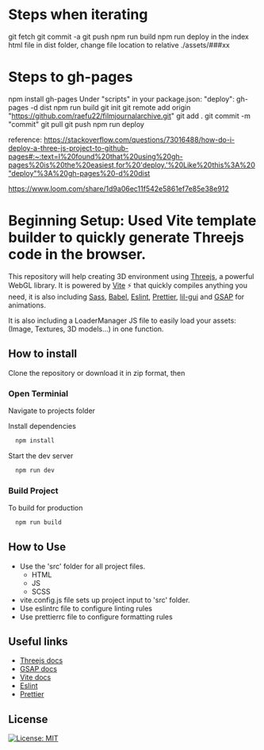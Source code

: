 # Steps when iterating
git fetch
git commit -a
git push
npm run build
npm run deploy
in the index html file in dist folder, change file location to relative ./assets/###xx

# Steps to gh-pages
npm install gh-pages
Under "scripts" in your package.json: "deploy": gh-pages -d dist
npm run build
git init
git remote add origin "https://github.com/raefu22/filmjournalarchive.git"
git add .
git commit -m "commit"
git pull
git push
npm run deploy

reference: 
https://stackoverflow.com/questions/73016488/how-do-i-deploy-a-three-js-project-to-github-pages#:~:text=I%20found%20that%20using%20gh-pages%20is%20the%20easiest,for%20'deploy.'%20Like%20this%3A%20"deploy"%3A%20gh-pages%20-d%20dist

https://www.loom.com/share/1d9a06ec11f542e5861ef7e85e38e912

# Beginning Setup: Used Vite template builder to quickly generate Threejs code in the browser.

This repository will help creating 3D environment using [Threejs](https://threejs.org/examples/#webgl_animation_keyframes), a powerful WebGL library. It is powered by [Vite](https://vitejs.dev/guide/why.html) ⚡️ that quickly compiles anything you need, it is also including [Sass](https://sass-lang.com/guide), [Babel](https://babeljs.io/), [Eslint](https://eslint.org/), [Prettier](https://prettier.io/), [lil-gui](https://www.npmjs.com/package/lil-gui) and [GSAP](https://greensock.com/docs/) for animations.

It is also including a LoaderManager JS file to easily load your assets: (Image, Textures, 3D models...) in one function.

## How to install

Clone the repository or download it in zip format, then

### Open Terminial

Navigate to projects folder

Install dependencies

```bash
  npm install
```

Start the dev server

```bash
  npm run dev
```

### Build Project

To build for production

```bash
  npm run build
```

## How to Use

-   Use the 'src' folder for all project files.
    -   HTML
    -   JS
    -   SCSS
-   vite.config.js file sets up project input to 'src' folder.
-   Use eslintrc file to configure linting rules
-   Use prettierrc file to configure formatting rules

## Useful links
- [Threejs docs](https://threejs.org/docs/index.html#manual/en/introduction/Creating-a-scene)
- [GSAP docs](https://greensock.com/docs/)
- [Vite docs](https://vitejs.dev/config/)
- [Eslint](https://eslint.org/)
- [Prettier](https://prettier.io/)

## License

[![License: MIT](https://img.shields.io/badge/License-MIT-yellow.svg)](https://opensource.org/licenses/MIT)
